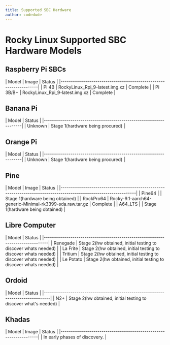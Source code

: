 ```yaml
---
title: Supported SBC Hardware
author: codedude
---
```


# Rocky Linux Supported SBC Hardware Models

## Raspberry Pi SBCs

| Model         | Image                             | Status        |
|-------------------------------------------------------------------|
| Pi 4B         | RockyLinux_Rpi_9-latest.img.xz    | Complete      |
| Pi 3B/B+      | RockyLinux_Rpi_9-latest.img.xz    | Complete      |


## Banana Pi
| Model         |  Status                                           |
|-------------------------------------------------------------------|
| Unknown       | Stage 1(hardware being procured)                  |

## Orange Pi
| Model         | Status                                            |
|-------------------------------------------------------------------|
| Unknown       | Stage 1(hardware being procured)                  |

## Pine 
| Model         | Image                                                    | Status                                 |
|-------------------------------------------------------------------------------------------------------------------|
| Pine64        |                                                          | Stage 1(hardware being obtained)       |
| RockPro64     | Rocky-9.1-aarch64-generic-Minimal-rk3399-sda.raw.tar.gz  | Complete                               |
| A64_LTS       |                                                          | Stage 1(hardware being obtained)       |

## Libre Computer
| Model         | Status                                                         |
|--------------------------------------------------------------------------------|
| Renegade      | Stage 2(hw obtained, initial testing to discover whats needed) |
| La Frite      | Stage 2(hw obtained, initial testing to discover whats needed) |
| Tritium       | Stage 2(hw obtained, initial testing to discover whats needed) |
| Le Potato     | Stage 2(hw obtained, initial testing to discover whats needed) |

## Ordoid
| Model         | Status                                                          |
|---------------------------------------------------------------------------------|
| N2+           | Stage 2(hw obtained, initial testing to discover what's needed) |

## Khadas
| Model         | Image                             | Status        |
|-------------------------------------------------------------------|
| In early phases of discovery.                                     |